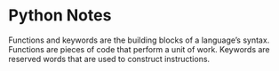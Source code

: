 <h1>Python Notes</h1>
<p>Functions and keywords are the building blocks of a language’s syntax.
Functions are pieces of code that perform a unit of work.
Keywords are reserved words that are used to construct instructions. </p>

